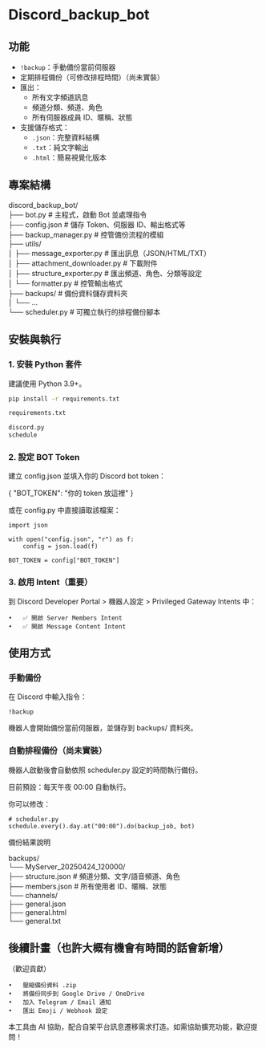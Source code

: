 # Discord_backup_bot
## 功能

- `!backup`：手動備份當前伺服器
- 定期排程備份（可修改排程時間）（尚未實裝）
- 匯出：
  - 所有文字頻道訊息
  - 頻道分類、頻道、角色
  - 所有伺服器成員 ID、暱稱、狀態
- 支援儲存格式：
  - `.json`：完整資料結構
  - `.txt`：純文字輸出
  - `.html`：簡易視覺化版本

## 專案結構

discord_backup_bot/  
├── bot.py # 主程式，啟動 Bot 並處理指令  
├── config.json # 儲存 Token、伺服器 ID、輸出格式等  
├── backup_manager.py # 控管備份流程的模組  
├── utils/  
│   ├── message_exporter.py # 匯出訊息（JSON/HTML/TXT）  
│   ├── attachment_downloader.py # 下載附件  
│   ├── structure_exporter.py # 匯出頻道、角色、分類等設定  
│   └── formatter.py # 控管輸出格式  
├── backups/ # 備份資料儲存資料夾  
│   └── ...  
└── scheduler.py # 可獨立執行的排程備份腳本  

## 安裝與執行

### 1. 安裝 Python 套件

建議使用 Python 3.9+。

```bash
pip install -r requirements.txt

requirements.txt

discord.py
schedule
```

### 2. 設定 BOT Token

建立 config.json 並填入你的 Discord bot token：

{
  "BOT_TOKEN": "你的 token 放這裡"
}

或在 config.py 中直接讀取該檔案：

```
import json

with open("config.json", "r") as f:
    config = json.load(f)

BOT_TOKEN = config["BOT_TOKEN"]
```

### 3. 啟用 Intent（重要）

到 Discord Developer Portal > 機器人設定 > Privileged Gateway Intents 中：

	•	✅ 開啟 Server Members Intent
	•	✅ 開啟 Message Content Intent

## 使用方式

### 手動備份

在 Discord 中輸入指令：

```
!backup
```

機器人會開始備份當前伺服器，並儲存到 backups/ 資料夾。

### 自動排程備份（尚未實裝）

機器人啟動後會自動依照 scheduler.py 設定的時間執行備份。

目前預設：每天午夜 00:00 自動執行。

你可以修改：
```
# scheduler.py
schedule.every().day.at("00:00").do(backup_job, bot)
```

備份結果說明

backups/  
└── MyServer_20250424_120000/  
    ├── structure.json    # 頻道分類、文字/語音頻道、角色  
    ├── members.json      # 所有使用者 ID、暱稱、狀態  
    └── channels/  
        ├── general.json  
        ├── general.html  
        └── general.txt  

## 後續計畫（也許大概有機會有時間的話會新增）
（歡迎貢獻）

	•	壓縮備份資料 .zip
	•	將備份同步到 Google Drive / OneDrive
	•	加入 Telegram / Email 通知
	•	匯出 Emoji / Webhook 設定


本工具由 AI 協助，配合自架平台訊息遷移需求打造。如需協助擴充功能，歡迎提問！
